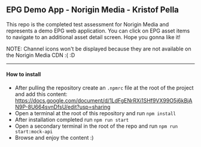 ## EPG Demo App - Norigin Media - Kristof Pella
This repo is the completed test assessment for Norigin Media and represents a demo EPG web application. You can click on EPG asset items to navigate to an additional asset detail screen. Hope you gonna like it!

NOTE:
Channel icons won't be displayed because they are not available on the Norigin Media CDN :( :D

---

#### How to install

* After pulling the repository create an `.npmrc` file at the root of the project and add this content:
https://docs.google.com/document/d/1LdFgENrRXi1SHf9VX99O5j6kBjAN9P-8U664svnDfsU/edit?usp=sharing
* Open a terminal at the root of this repository and run `npm install`
* After installation completed run `npm run start`
* Open a secondary terminal in the root of the repo and run `npm run start:mock-api`
* Browse and enjoy the content :)
